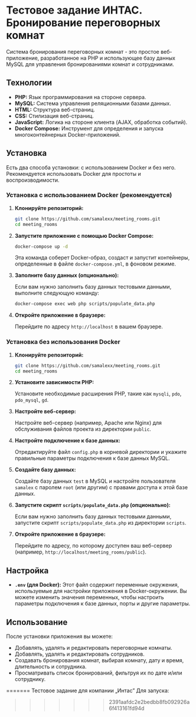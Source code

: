 # Тестовое задание ИНТАС. Бронирование переговорных комнат


Система бронирования переговорных комнат - это простое веб-приложение, разработанное на PHP и использующее базу данных MySQL для управления бронированиями комнат и сотрудниками.

## Технологии

*   **PHP:** Язык программирования на стороне сервера.
*   **MySQL:** Система управления реляционными базами данных.
*   **HTML:** Структура веб-страниц.
*   **CSS:** Стилизация веб-страниц.
*   **JavaScript:** Логика на стороне клиента (AJAX, обработка событий).
*   **Docker Compose:** Инструмент для определения и запуска многоконтейнерных Docker-приложений.

## Установка

Есть два способа установки: с использованием Docker и без него. Рекомендуется использовать Docker для простоты и воспроизводимости.

### Установка с использованием Docker (рекомендуется)

1.  **Клонируйте репозиторий:**

    ```bash
    git clone https://github.com/samalexx/meeting_rooms.git
    cd meeting_rooms
    ```

2.  **Запустите приложение с помощью Docker Compose:**

    ```bash
    docker-compose up -d
    ```

    Эта команда соберет Docker-образ, создаст и запустит контейнеры, определенные в файле `docker-compose.yml`, в фоновом режиме.

3.  **Заполните базу данных (опционально):**

    Если вам нужно заполнить базу данных тестовыми данными, выполните следующую команду:

    ```bash
    docker-compose exec web php scripts/populate_data.php
    ```

4.  **Откройте приложение в браузере:**

    Перейдите по адресу `http://localhost` в вашем браузере.

### Установка без использования Docker

1.  **Клонируйте репозиторий:**

    ```bash
    git clone https://github.com/samalexx/meeting_rooms.git
    cd meeting_rooms
    ```

2.  **Установите зависимости PHP:**

    Установите необходимые расширения PHP, такие как `mysqli`, `pdo`, `pdo_mysql`, `gd`.

3.  **Настройте веб-сервер:**

    Настройте веб-сервер (например, Apache или Nginx) для обслуживания файлов проекта из директории `public`.

4.  **Настройте подключение к базе данных:**

    Отредактируйте файл `config.php` в корневой директории и укажите правильные параметры подключения к базе данных MySQL.

5.  **Создайте базу данных:**

    Создайте базу данных `test` в MySQL и настройте пользователя `samalex` с паролем `root` (или другим) с правами доступа к этой базе данных.

6.  **Запустите скрипт `scripts/populate_data.php` (опционально):**

    Если вам нужно заполнить базу данных тестовыми данными, запустите скрипт `scripts/populate_data.php` из директории `scripts`.

7.  **Откройте приложение в браузере:**

    Перейдите по адресу, по которому доступен ваш веб-сервер (например, `http://localhost/meeting_rooms/public`).

## Настройка

*   **`.env` (для Docker):** Этот файл содержит переменные окружения, используемые для настройки приложения в Docker-окружении. Вы можете изменить значения переменных, чтобы настроить параметры подключения к базе данных, порты и другие параметры.

## Использование

После установки приложения вы можете:

*   Добавлять, удалять и редактировать переговорные комнаты.
*   Добавлять, удалять и редактировать сотрудников.
*   Создавать бронирования комнат, выбирая комнату, дату и время, длительность и сотрудника.
*   Просматривать список бронирований, фильтруя их по дате и/или сотруднику.

=======
Тестовое задание для компании „Интас”
Для запуска:
>>>>>>> 2391aafdc2e2bedbb8fb092926a6f413161fd94d
